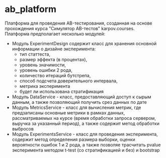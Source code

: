 # ab_platform
 
Платформа для проведения АB-тестирования, созданная на основе прохождения курса "Симулятор AB-тестов" karpov.courses.   
Платформа предполагает несколько модулей:
+ Модуль ExperimentDesign содержит класс для хранения основной информации о дизайне эксперимента:   
  - тип статтеста,   
  - размер эффекта (в процентах),   
  - уровень значимости,   
  - уровень ошибки 2 рода,
  - количество итераций бутстрепа,
  - способ подсчета доверительного интервала,
  - метрика эксперимента
  - будет ли использована стратификация
+ Модуль DataService - класс, предоставляющий доступ к сырым данным, а также позволяющий получить срез данных по дате
+ Модуль MetricsService - класс для вычисления метрик, где предзаписаны основные метрики в рамках данных, рассматриваемых на курсе (время обработки запроса сервером, выручка за указанный период), а также содержит метод обработки выбросов
+ Модуль ExperimentsService - класс для проведения эксперимента, содержит метод определения размера выборки, оценки  вероятности ошибок 1 и 2 рода, а также позволяе трасчитать pvalue эксперимента методом t-test (со стратификацией и без) и bootstrap
